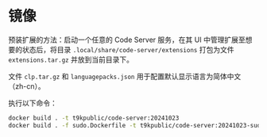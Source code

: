 # 镜像

预装扩展的方法：启动一个任意的 Code Server 服务，在其 UI 中管理扩展至想要的状态后，将目录 `.local/share/code-server/extensions` 打包为文件 `extensions.tar.gz` 并放到当前目录下。

文件 `clp.tar.gz` 和 `languagepacks.json` 用于配置默认显示语言为简体中文（zh-cn）。

执行以下命令：

```bash
docker build . -t t9kpublic/code-server:20241023
docker build . -f sudo.Dockerfile -t t9kpublic/code-server:20241023-sudo
```
